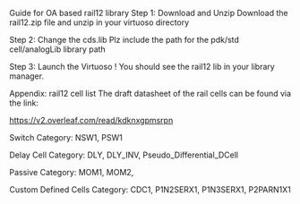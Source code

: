 
Guide for OA based rail12 library
Step 1: Download and Unzip
Download the rail12.zip file and unzip in your virtuoso directory

Step 2: Change the cds.lib
Plz include the path for the pdk/std cell/analogLib library path

Step 3: Launch the Virtuoso !
You should see the rail12 lib in your library manager.

Appendix: rail12 cell list
The draft datasheet of the rail cells can be found via the link:

https://v2.overleaf.com/read/kdknxgpmsrpn

Switch Category: NSW1, PSW1

Delay Cell Category: DLY, DLY_INV, Pseudo_Differential_DCell

Passive Category: MOM1, MOM2, 

Custom Defined Cells Category: CDC1, P1N2SERX1, P1N3SERX1, P2PARN1X1
